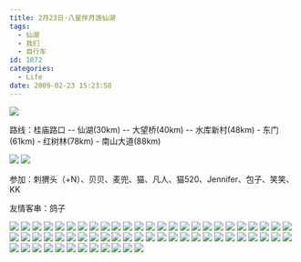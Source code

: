 ```yaml
---
title: 2月23日·八星伴月游仙湖
tags:
  - 仙湖
  - 我们
  - 自行车
id: 1072
categories:
  - Life
date: 2009-02-23 15:23:58
---
```


![](/images/2009/02/23_23_152358_63_10848.jpg) 

路线：桂庙路口 -- 仙湖(30km) -- 大望桥(40km) -- 水库新村(48km) - 东门(61km) - 红树林(78km) - 南山大道(88km) 

![](/images/2009/02/23_23_152358_43_10849.jpg) 
![](/images/2009/02/23_23_152358_44_10850.jpg) 

参加：刺猬头（+N）、贝贝、麦兜、猫、凡人、猫520、Jennifer、包子、笑笑、KK 

友情客串：鸽子 

![](/images/2009/02/23_23_152358_10851.jpg) 
![](/images/2009/02/23_23_152358_0_10852.jpg) 
![](/images/2009/02/23_23_152358_1_10853.jpg) 
![](/images/2009/02/23_23_152358_2_10854.jpg) 
![](/images/2009/02/23_23_152358_3_10855.jpg) 
![](/images/2009/02/23_23_152358_4_10856.jpg) 
![](/images/2009/02/23_23_152358_5_10857.jpg) 
![](/images/2009/02/23_23_152358_6_10858.jpg) 
![](/images/2009/02/23_23_152358_7_10859.jpg) 
![](/images/2009/02/23_23_152358_8_10860.jpg) 
![](/images/2009/02/23_23_152358_9_10861.jpg) 
![](/images/2009/02/23_23_152358_10_10862.jpg) 
![](/images/2009/02/23_23_152358_11_10863.jpg) 
![](/images/2009/02/23_23_152358_12_10864.jpg) 
![](/images/2009/02/23_23_152358_13_10865.jpg) 
![](/images/2009/02/23_23_152358_14_10866.jpg) 
![](/images/2009/02/23_23_152358_15_10867.jpg) 
![](/images/2009/02/23_23_152358_16_10868.jpg) 
![](/images/2009/02/23_23_152358_17_10869.jpg) 
![](/images/2009/02/23_23_152358_18_10870.jpg) 
![](/images/2009/02/23_23_152358_19_10871.jpg) 
![](/images/2009/02/23_23_152358_20_10872.jpg) 
![](/images/2009/02/23_23_152358_21_10873.jpg) 
![](/images/2009/02/23_23_152358_22_10874.jpg) 
![](/images/2009/02/23_23_152358_23_10875.jpg) 
![](/images/2009/02/23_23_152358_24_10876.jpg) 
![](/images/2009/02/23_23_152358_25_10877.jpg) 
![](/images/2009/02/23_23_152358_26_10878.jpg) 
![](/images/2009/02/23_23_152358_27_10879.jpg) 
![](/images/2009/02/23_23_152358_28_10880.jpg) 
![](/images/2009/02/23_23_152358_29_10881.jpg) 
![](/images/2009/02/23_23_152358_30_10882.jpg) 
![](/images/2009/02/23_23_152358_31_10883.jpg) 
![](/images/2009/02/23_23_152358_32_10884.jpg) 
![](/images/2009/02/23_23_152358_33_10885.jpg) 
![](/images/2009/02/23_23_152358_34_10886.jpg) 
![](/images/2009/02/23_23_152358_35_10887.jpg) 
![](/images/2009/02/23_23_152358_36_10888.jpg) 
![](/images/2009/02/23_23_152358_37_10889.jpg) 
![](/images/2009/02/23_23_152358_38_10890.jpg) 
![](/images/2009/02/23_23_152358_39_10891.jpg) 
![](/images/2009/02/23_23_152358_40_10892.jpg) 
![](/images/2009/02/23_23_152358_41_10893.jpg) 
![](/images/2009/02/23_23_152358_42_10894.jpg) 
![](/images/2009/02/23_23_152358_45_10895.jpg) 
![](/images/2009/02/23_23_152358_46_10896.jpg) 
![](/images/2009/02/23_23_152358_47_10897.jpg) 
![](/images/2009/02/23_23_152358_48_10898.jpg) 
![](/images/2009/02/23_23_152358_49_10899.jpg) 
![](/images/2009/02/23_23_152358_50_10900.jpg) 
![](/images/2009/02/23_23_152358_51_10901.jpg) 
![](/images/2009/02/23_23_152358_52_10902.jpg) 
![](/images/2009/02/23_23_152358_53_10903.jpg) 
![](/images/2009/02/23_23_152358_54_10904.jpg) 
![](/images/2009/02/23_23_152358_55_10905.jpg) 
![](/images/2009/02/23_23_152358_56_10906.jpg) 
![](/images/2009/02/23_23_152358_57_10907.jpg) 
![](/images/2009/02/23_23_152358_58_10908.jpg) 
![](/images/2009/02/23_23_152358_59_10909.jpg) 
![](/images/2009/02/23_23_152358_60_10910.jpg) 
![](/images/2009/02/23_23_152358_61_10911.jpg) 
![](/images/2009/02/23_23_152358_62_10912.jpg)
